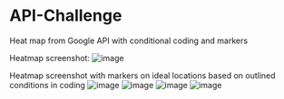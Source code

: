 # API-Challenge
Heat map from Google API with conditional coding and markers


Heatmap screenshot:
![image](https://user-images.githubusercontent.com/78502412/113069277-9b78df80-9185-11eb-8866-fb47f3afa90a.png)

Heatmap screenshot with markers on ideal locations based on outlined conditions in coding
![image](https://user-images.githubusercontent.com/78502412/113069460-09bda200-9186-11eb-908b-1dbe6726935d.png)
![image](https://user-images.githubusercontent.com/78502412/113069481-13dfa080-9186-11eb-9251-cca736e9d77f.png)
![image](https://user-images.githubusercontent.com/78502412/113069508-222dbc80-9186-11eb-853b-d5cfb1131527.png)
![image](https://user-images.githubusercontent.com/78502412/113069533-2d80e800-9186-11eb-95bb-e83b4dae0ecd.png)

